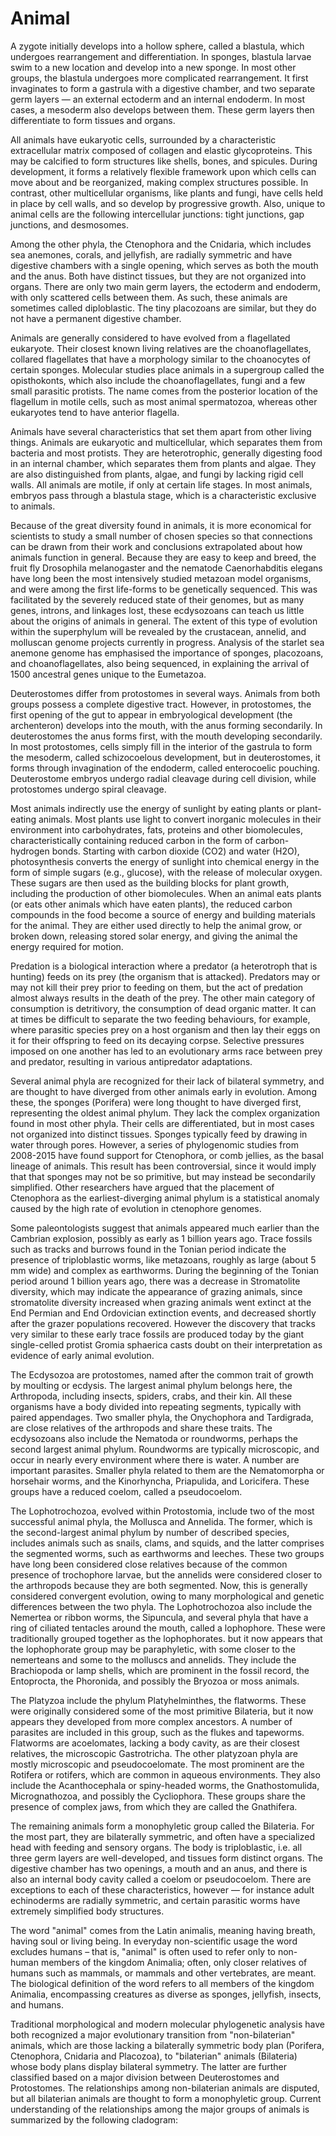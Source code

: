 # Animal

A zygote initially develops into a hollow sphere, called a blastula, which undergoes rearrangement and differentiation. In sponges, blastula larvae swim to a new location and develop into a new sponge. In most other groups, the blastula undergoes more complicated rearrangement. It first invaginates to form a gastrula with a digestive chamber, and two separate germ layers — an external ectoderm and an internal endoderm. In most cases, a mesoderm also develops between them. These germ layers then differentiate to form tissues and organs.

All animals have eukaryotic cells, surrounded by a characteristic extracellular matrix composed of collagen and elastic glycoproteins. This may be calcified to form structures like shells, bones, and spicules. During development, it forms a relatively flexible framework upon which cells can move about and be reorganized, making complex structures possible. In contrast, other multicellular organisms, like plants and fungi, have cells held in place by cell walls, and so develop by progressive growth. Also, unique to animal cells are the following intercellular junctions: tight junctions, gap junctions, and desmosomes.

Among the other phyla, the Ctenophora and the Cnidaria, which includes sea anemones, corals, and jellyfish, are radially symmetric and have digestive chambers with a single opening, which serves as both the mouth and the anus. Both have distinct tissues, but they are not organized into organs. There are only two main germ layers, the ectoderm and endoderm, with only scattered cells between them. As such, these animals are sometimes called diploblastic. The tiny placozoans are similar, but they do not have a permanent digestive chamber.

Animals are generally considered to have evolved from a flagellated eukaryote. Their closest known living relatives are the choanoflagellates, collared flagellates that have a morphology similar to the choanocytes of certain sponges. Molecular studies place animals in a supergroup called the opisthokonts, which also include the choanoflagellates, fungi and a few small parasitic protists. The name comes from the posterior location of the flagellum in motile cells, such as most animal spermatozoa, whereas other eukaryotes tend to have anterior flagella.

Animals have several characteristics that set them apart from other living things. Animals are eukaryotic and multicellular, which separates them from bacteria and most protists. They are heterotrophic, generally digesting food in an internal chamber, which separates them from plants and algae. They are also distinguished from plants, algae, and fungi by lacking rigid cell walls. All animals are motile, if only at certain life stages. In most animals, embryos pass through a blastula stage, which is a characteristic exclusive to animals.

Because of the great diversity found in animals, it is more economical for scientists to study a small number of chosen species so that connections can be drawn from their work and conclusions extrapolated about how animals function in general. Because they are easy to keep and breed, the fruit fly Drosophila melanogaster and the nematode Caenorhabditis elegans have long been the most intensively studied metazoan model organisms, and were among the first life-forms to be genetically sequenced. This was facilitated by the severely reduced state of their genomes, but as many genes, introns, and linkages lost, these ecdysozoans can teach us little about the origins of animals in general. The extent of this type of evolution within the superphylum will be revealed by the crustacean, annelid, and molluscan genome projects currently in progress. Analysis of the starlet sea anemone genome has emphasised the importance of sponges, placozoans, and choanoflagellates, also being sequenced, in explaining the arrival of 1500 ancestral genes unique to the Eumetazoa.

Deuterostomes differ from protostomes in several ways. Animals from both groups possess a complete digestive tract. However, in protostomes, the first opening of the gut to appear in embryological development (the archenteron) develops into the mouth, with the anus forming secondarily. In deuterostomes the anus forms first, with the mouth developing secondarily. In most protostomes, cells simply fill in the interior of the gastrula to form the mesoderm, called schizocoelous development, but in deuterostomes, it forms through invagination of the endoderm, called enterocoelic pouching. Deuterostome embryos undergo radial cleavage during cell division, while protostomes undergo spiral cleavage.

Most animals indirectly use the energy of sunlight by eating plants or plant-eating animals. Most plants use light to convert inorganic molecules in their environment into carbohydrates, fats, proteins and other biomolecules, characteristically containing reduced carbon in the form of carbon-hydrogen bonds. Starting with carbon dioxide (CO2) and water (H2O), photosynthesis converts the energy of sunlight into chemical energy in the form of simple sugars (e.g., glucose), with the release of molecular oxygen. These sugars are then used as the building blocks for plant growth, including the production of other biomolecules. When an animal eats plants (or eats other animals which have eaten plants), the reduced carbon compounds in the food become a source of energy and building materials for the animal. They are either used directly to help the animal grow, or broken down, releasing stored solar energy, and giving the animal the energy required for motion.

Predation is a biological interaction where a predator (a heterotroph that is hunting) feeds on its prey (the organism that is attacked). Predators may or may not kill their prey prior to feeding on them, but the act of predation almost always results in the death of the prey. The other main category of consumption is detritivory, the consumption of dead organic matter. It can at times be difficult to separate the two feeding behaviours, for example, where parasitic species prey on a host organism and then lay their eggs on it for their offspring to feed on its decaying corpse. Selective pressures imposed on one another has led to an evolutionary arms race between prey and predator, resulting in various antipredator adaptations.

Several animal phyla are recognized for their lack of bilateral symmetry, and are thought to have diverged from other animals early in evolution. Among these, the sponges (Porifera) were long thought to have diverged first, representing the oldest animal phylum. They lack the complex organization found in most other phyla. Their cells are differentiated, but in most cases not organized into distinct tissues. Sponges typically feed by drawing in water through pores. However, a series of phylogenomic studies from 2008-2015 have found support for Ctenophora, or comb jellies, as the basal lineage of animals. This result has been controversial, since it would imply that that sponges may not be so primitive, but may instead be secondarily simplified. Other researchers have argued that the placement of Ctenophora as the earliest-diverging animal phylum is a statistical anomaly caused by the high rate of evolution in ctenophore genomes.

Some paleontologists suggest that animals appeared much earlier than the Cambrian explosion, possibly as early as 1 billion years ago. Trace fossils such as tracks and burrows found in the Tonian period indicate the presence of triploblastic worms, like metazoans, roughly as large (about 5 mm wide) and complex as earthworms. During the beginning of the Tonian period around 1 billion years ago, there was a decrease in Stromatolite diversity, which may indicate the appearance of grazing animals, since stromatolite diversity increased when grazing animals went extinct at the End Permian and End Ordovician extinction events, and decreased shortly after the grazer populations recovered. However the discovery that tracks very similar to these early trace fossils are produced today by the giant single-celled protist Gromia sphaerica casts doubt on their interpretation as evidence of early animal evolution.

The Ecdysozoa are protostomes, named after the common trait of growth by moulting or ecdysis. The largest animal phylum belongs here, the Arthropoda, including insects, spiders, crabs, and their kin. All these organisms have a body divided into repeating segments, typically with paired appendages. Two smaller phyla, the Onychophora and Tardigrada, are close relatives of the arthropods and share these traits. The ecdysozoans also include the Nematoda or roundworms, perhaps the second largest animal phylum. Roundworms are typically microscopic, and occur in nearly every environment where there is water. A number are important parasites. Smaller phyla related to them are the Nematomorpha or horsehair worms, and the Kinorhyncha, Priapulida, and Loricifera. These groups have a reduced coelom, called a pseudocoelom.

The Lophotrochozoa, evolved within Protostomia, include two of the most successful animal phyla, the Mollusca and Annelida. The former, which is the second-largest animal phylum by number of described species, includes animals such as snails, clams, and squids, and the latter comprises the segmented worms, such as earthworms and leeches. These two groups have long been considered close relatives because of the common presence of trochophore larvae, but the annelids were considered closer to the arthropods because they are both segmented. Now, this is generally considered convergent evolution, owing to many morphological and genetic differences between the two phyla. The Lophotrochozoa also include the Nemertea or ribbon worms, the Sipuncula, and several phyla that have a ring of ciliated tentacles around the mouth, called a lophophore. These were traditionally grouped together as the lophophorates. but it now appears that the lophophorate group may be paraphyletic, with some closer to the nemerteans and some to the molluscs and annelids. They include the Brachiopoda or lamp shells, which are prominent in the fossil record, the Entoprocta, the Phoronida, and possibly the Bryozoa or moss animals.

The Platyzoa include the phylum Platyhelminthes, the flatworms. These were originally considered some of the most primitive Bilateria, but it now appears they developed from more complex ancestors. A number of parasites are included in this group, such as the flukes and tapeworms. Flatworms are acoelomates, lacking a body cavity, as are their closest relatives, the microscopic Gastrotricha. The other platyzoan phyla are mostly microscopic and pseudocoelomate. The most prominent are the Rotifera or rotifers, which are common in aqueous environments. They also include the Acanthocephala or spiny-headed worms, the Gnathostomulida, Micrognathozoa, and possibly the Cycliophora. These groups share the presence of complex jaws, from which they are called the Gnathifera.

The remaining animals form a monophyletic group called the Bilateria. For the most part, they are bilaterally symmetric, and often have a specialized head with feeding and sensory organs. The body is triploblastic, i.e. all three germ layers are well-developed, and tissues form distinct organs. The digestive chamber has two openings, a mouth and an anus, and there is also an internal body cavity called a coelom or pseudocoelom. There are exceptions to each of these characteristics, however — for instance adult echinoderms are radially symmetric, and certain parasitic worms have extremely simplified body structures.

The word "animal" comes from the Latin animalis, meaning having breath, having soul or living being. In everyday non-scientific usage the word excludes humans – that is, "animal" is often used to refer only to non-human members of the kingdom Animalia; often, only closer relatives of humans such as mammals, or mammals and other vertebrates, are meant. The biological definition of the word refers to all members of the kingdom Animalia, encompassing creatures as diverse as sponges, jellyfish, insects, and humans.

Traditional morphological and modern molecular phylogenetic analysis have both recognized a major evolutionary transition from "non-bilaterian" animals, which are those lacking a bilaterally symmetric body plan (Porifera, Ctenophora, Cnidaria and Placozoa), to "bilaterian" animals (Bilateria) whose body plans display bilateral symmetry. The latter are further classified based on a major division between Deuterostomes and Protostomes. The relationships among non-bilaterian animals are disputed, but all bilaterian animals are thought to form a monophyletic group. Current understanding of the relationships among the major groups of animals is summarized by the following cladogram: